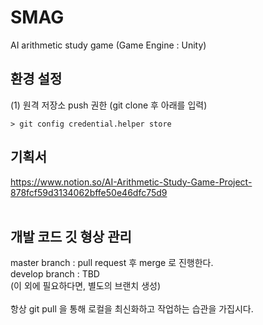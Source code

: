 # SMAG
AI arithmetic study game
(Game Engine : Unity)


## 환경 설정
(1) 원격 저장소 push 권한 (git clone 후 아래를 입력)
```
> git config credential.helper store
```


## 기획서
https://www.notion.so/AI-Arithmetic-Study-Game-Project-878fcf59d3134062bffe50e46dfc75d9
<br><br>


## 개발 코드 깃 형상 관리
master branch : pull request 후 merge 로 진행한다. <br>
develop branch : TBD <br>
(이 외에 필요하다면, 별도의 브랜치 생성) <br><br>
항상 git pull 을 통해 로컬을 최신화하고 작업하는 습관을 가집시다. <br><br>
